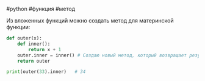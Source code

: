#python #функция #метод


Из вложенных функций можно создать метод для материнской функции:
```python
def outer(x):
    def inner():
        return x + 1
    outer.inner = inner() # Создаю новый метод, который возвращает результат работы внутренней функции 
    return outer

print(outer(33).inner)   # 34
```